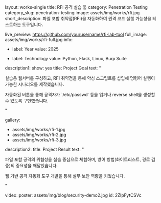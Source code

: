 layout: works-single
title: RFI 공격 실습 툴
category: Penetration Testing
category_slug: penetration-testing
image: assets/img/works/rfi.jpg
short_description: 파일 포함 취약점(RFI)을 자동화하여 원격 코드 실행 가능성을 테스트하는 도구입니다.

live_preview: https://github.com/yourusername/rfi-lab-tool
full_image: assets/img/works/rfi-full.jpg
info:
  - label: Year
    value: 2025

  - label: Technology
    value: Python, Flask, Linux, Burp Suite

description1:
  show: yes
  title: Project Goal
  text: "<p>실습용 웹서버를 구성하고, RFI 취약점을 통해 악성 스크립트를 삽입해 명령어 실행이 가능한 시나리오를 제작했습니다.</p>
  <p>자동화된 버튼을 통해 공격자가 `/etc/passwd` 등을 읽거나 reverse shell을 생성할 수 있도록 구현했습니다.</p>"

gallery:
  - assets/img/works/rfi-1.jpg
  - assets/img/works/rfi-2.jpg
  - assets/img/works/rfi-3.jpg

description2:
  title: Project Result
  text: "<p>파일 포함 공격의 위협성을 실습 중심으로 체험하며, 방어 방법(화이트리스트, 경로 검증)의 중요성을 깨달았습니다.</p>
  <p>웹 기반 공격 자동화 도구 개발을 통해 실무 보안 역량을 키웠습니다.</p>"

video:
  poster: assets/img/blog/security-demo2.jpg
  id: 2ZIpFytCSVc
